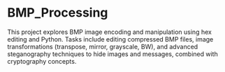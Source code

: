 # BMP_Processing
This project explores BMP image encoding and manipulation using hex editing and Python. Tasks include editing compressed BMP files, image transformations (transpose, mirror, grayscale, BW), and advanced steganography techniques to hide images and messages, combined with cryptography concepts.
